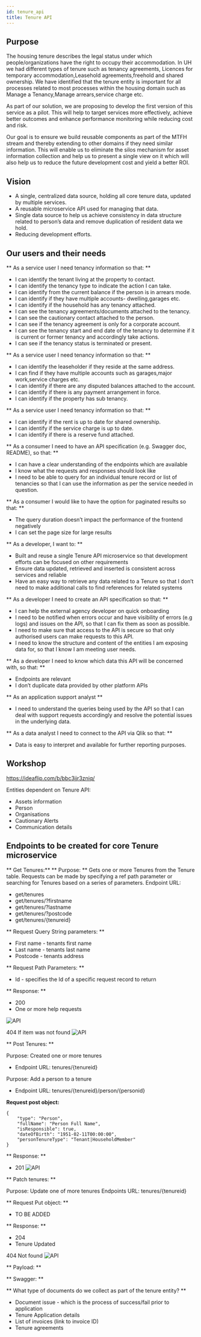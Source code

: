 ```yaml
---
id: tenure_api
title: Tenure API
---
```

## Purpose

The housing tenure describes the legal status under which people/organizations have the right to occupy their accommodation.
 In UH we had different types of tenure such as tenancy agreements, Licences for temporary accommodation,Leasehold agreements,freehold and shared ownership. We have identified that the tenure entity is important for all processes related to most processes within the housing domain such as Manage a Tenancy,Manage arrears,service charge etc.

As part of our solution, we are proposing to develop the first version of this service as a pilot. This will help to target services more effectively, achieve better outcomes and enhance performance monitoring while reducing cost and risk.

Our goal is to ensure we build reusable components as part of the MTFH stream and thereby extending to other domains if they need similar information. This will enable us to eliminate the silos mechanism for asset information collection and help us to present a single view on it which will also help us to reduce the future development cost and yield a better ROI.

## Vision

- A single, centralized data source, holding all core tenure data, updated by multiple services.
- A reusable microservice API used for managing that data.
- Single data source to help us achieve consistency in data structure related to person’s data and remove duplication of resident data we hold.
- Reducing development efforts.

## Our users and their needs

** As a service user I need tenancy information so that: **

- I can identify the tenant living at the property to contact.
- I can identify the tenancy type to indicate the action I can take.
- I can identify from the current balance if the person is in arrears mode.
- I can identify if they have multiple accounts- dwelling,garages etc.
- I can identify if the household has any tenancy attached.
- I can see the tenancy agreements/documents attached to the tenancy.
- I can see the cautionary contact attached to the person.
- I can see if the tenancy agreement is only for a corporate account.
- I can see the tenancy start and end date of the tenancy to determine if it is current or former tenancy and accordingly take actions.
- I can see if the tenancy status is terminated or present.

** As a service user I need tenancy information so that: **

- I can identify the leaseholder if they reside at the same address.
- I can find if they have multiple accounts such as garages,major work,service charges etc.
- I can identify if there are any disputed balances attached to the account.
- I can identify if there is any payment arrangement in force.
- I can identify if the property has sub tenancy.

** As a service user I need tenancy information so that: **

- I can identify if the rent is up to date for shared ownership.
- I can identify if the service charge is up to date.
- I can identify if there is a reserve fund attached.

** As a consumer I need to have an API specification (e.g. Swagger doc, README), so that: **

- I can have a clear understanding of the endpoints which are available
- I know what the requests and responses should look like
- I need to be able to query for an individual tenure record or list of tenancies so that I can use the information as per the service needed in question.

** As a consumer I would like to have the option for paginated results so that: **

- The query duration doesn’t impact the performance of the frontend negatively
- I can set the page size for large results

** As a developer, I want to: **

- Built and reuse a single Tenure API microservice so that development efforts can be focused on other requirements
- Ensure data updated, retrieved and inserted is consistent across services and reliable
- Have an easy way to retrieve any data related to a Tenure so that I don’t need to make additional calls to find references for related systems

** As a developer I need to create an API specification so that: **

- I can help the external agency developer on quick onboarding
- I need to be notified when errors occur and have visibility of errors (e.g logs) and issues on the API, so that I can fix them as soon as possible.
- I need to make sure that access to the API is secure so that only authorised users can make requests to this API.
- I need to know the structure and content of the entities I am exposing data for, so that I know I am meeting user needs.

** As a developer I need to know which data this API will be concerned with, so that: **
- Endpoints are relevant
- I don’t duplicate data provided by other platform APIs

** As an application support analyst **
 - I need to understand the queries being used by the API so that I can deal with support requests accordingly and resolve the potential issues in the underlying data.

** As a data analyst I need to connect to the API via Qlik so that: **
- Data is easy to interpret and available for further reporting purposes.

## Workshop

https://ideaflip.com/b/bbc3jjr3zniq/

Entities dependent on Tenure API:

- Assets information
- Person
- Organisations
- Cautionary Alerts
- Communication details

## Endpoints to be created for core Tenure microservice

** Get Tenures:**
** Purpose: **  Gets one or more Tenures from the Tenure table.  Requests can be made by specifying a ref path parameter or searching for Tenures based on a series of parameters.
Endpoint URL:
- get/tenures
- get/tenures/?firstname
- get/tenures/?lastname
- get/tenures/?postcode
- get/tenures/{tenureid}

** Request Query String parameters: **

- First name - tenants first name
- Last name - tenants last name
- Postcode - tenants address

** Request Path Parameters: **
- Id - specifies the Id of a specific request record to return

** Response: **
- 200
- One or more help requests

![API](./doc-images/spec41.png)

404
If item was not found
![API](./doc-images/spec42.png)

** Post Tenures: **

Purpose: Created one or more tenures
- Endpoint URL: tenures/{tenureid}


Purpose: Add a person to a tenure
- Endpoint URL: tenures/{tenureid}/person/{personid}

**Request post object:**

    {
        "type": "Person",
        "fullName": "Person Full Name",
        "isResponsible": true,
        "dateOfBirth": "1951-02-11T00:00:00",
        "personTenureType": "Tenant|HouseholdMember"
    }

** Response: **
- 201
![API](./doc-images/spec43.png)

** Patch tenures: **

Purpose: Update one of more tenures
Endpoints URL:
            tenures/{tenureid}

** Request Put object: **
- TO BE ADDED

** Response: **
  - 204
  - Tenure Updated


404
Not found
![API](./doc-images/spec44.png)

** Payload: **

** Swagger: **




** What type of documents do we collect as part of the tenure entity? **

- Document issue -  which is the process of success/fail prior to application
- Tenure Application details
- List of invoices (link to invoice ID)
- Tenure agreements 

